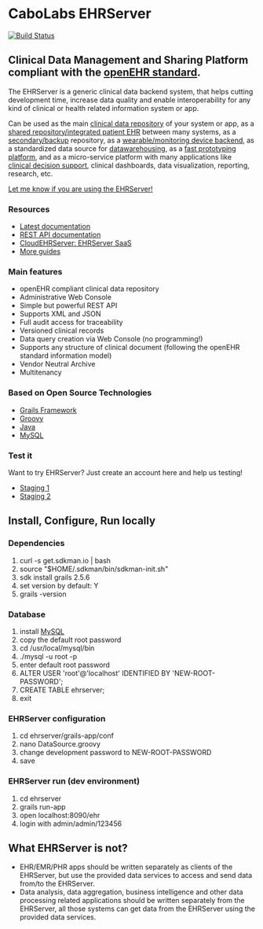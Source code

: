 # CaboLabs EHRServer

[![Build Status](https://travis-ci.org/ppazos/cabolabs-ehrserver.svg?branch=master)](https://travis-ci.org/ppazos/cabolabs-ehrserver)


## Clinical Data Management and Sharing Platform compliant with the [openEHR standard](http://openehr.org).

The EHRServer is a generic clinical data backend system, that helps cutting development time, increase data quality and enable
interoperability for any kind of clinical or health related information system or app.

Can be used as the main [clinical data repository](https://cloudehrserver.com/learn/use_case_health_and_wellness_apps) of your system or app, as a 
[shared repository/integrated patient EHR](https://cloudehrserver.com/learn/use_case_shared_health_recods) between many systems, as a 
[secondary/backup](https://cloudehrserver.com/learn/use_case_backup_and_query_database) repository, as a 
[wearable/monitoring device backend](https://cloudehrserver.com/learn/use_case_monitoring_and_wearables), as a 
standardized data source for [datawarehousing](https://cloudehrserver.com/learn/use_case_analytics_and_datawarehousing), as a 
[fast prototyping platform](https://cloudehrserver.com/learn/use_case_fast_prototyping_poc),
and as a micro-service platform with many applications like 
[clinical decision support](https://cloudehrserver.com/learn/use_case_clinical_decision_support), clinical dashboards, data visualization, reporting, research, etc.

[Let me know if you are using the EHRServer!](https://twitter.com/ppazos)


### Resources

* [Latest documentation](https://cabolabs.com/en/projects)
* [REST API documentation](https://docs.google.com/viewerng/viewer?url=http://cabolabs.com/software_resources/EHRServer_v1.0.pdf)
* [CloudEHRServer: EHRServer SaaS](https://cloudehrserver.com/)
* [More guides](https://cloudehrserver.com/learn)


### Main features

* openEHR compliant clinical data repository
* Administrative Web Console
* Simple but powerful REST API
* Supports XML and JSON
* Full audit access for traceability
* Versioned clinical records
* Data query creation via Web Console (no programming!)
* Supports any structure of clinical document (following the openEHR standard information model)
* Vendor Neutral Archive
* Multitenancy


### Based on Open Source Technologies

* [Grails Framework](http://grails.org)
* [Groovy](http://groovy.codehaus.org)
* [Java](http://docs.oracle.com/javase/specs)
* [MySQL](http://dev.mysql.com/downloads/mysql/)


### Test it

Want to try EHRServer? Just create an account here and help us testing!

* [Staging 1](https://cabolabs-ehrserver.rhcloud.com/)
* [Staging 2](https://ehrserver-cabolabs2.rhcloud.com/)



## Install, Configure, Run locally


### Dependencies

1. curl -s get.sdkman.io | bash
2. source "$HOME/.sdkman/bin/sdkman-init.sh"
3. sdk install grails 2.5.6
4. set version by default: Y
5. grails -version


### Database

1. install [MySQL](https://dev.mysql.com/downloads/mysql/)
2. copy the default root password
3. cd /usr/local/mysql/bin
4. ./mysql -u root -p
5. enter default root password
6. ALTER USER 'root'@'localhost' IDENTIFIED BY 'NEW-ROOT-PASSWORD';
8. CREATE TABLE ehrserver;
9. exit


### EHRServer configuration

1. cd ehrserver/grails-app/conf
2. nano DataSource.groovy
3. change development password to NEW-ROOT-PASSWORD
4. save


### EHRServer run (dev environment)

1. cd ehrserver
2. grails run-app
3. open localhost:8090/ehr
4. login with admin/admin/123456



## What EHRServer is not?

* EHR/EMR/PHR apps should be written separately as clients of the EHRServer, but use the provided data services to access and send data from/to the EHRServer.
* Data analysis, data aggregation, business intelligence and other data processing related applications should be written separately from the EHRServer, all those systems can get data from the EHRServer using the provided data services.

